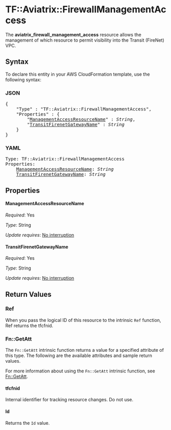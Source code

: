 # TF::Aviatrix::FirewallManagementAccess

The **aviatrix_firewall_management_access** resource allows the management of which resource to permit visibility into the Transit (FireNet) VPC.

## Syntax

To declare this entity in your AWS CloudFormation template, use the following syntax:

### JSON

<pre>
{
    "Type" : "TF::Aviatrix::FirewallManagementAccess",
    "Properties" : {
        "<a href="#managementaccessresourcename" title="ManagementAccessResourceName">ManagementAccessResourceName</a>" : <i>String</i>,
        "<a href="#transitfirenetgatewayname" title="TransitFirenetGatewayName">TransitFirenetGatewayName</a>" : <i>String</i>
    }
}
</pre>

### YAML

<pre>
Type: TF::Aviatrix::FirewallManagementAccess
Properties:
    <a href="#managementaccessresourcename" title="ManagementAccessResourceName">ManagementAccessResourceName</a>: <i>String</i>
    <a href="#transitfirenetgatewayname" title="TransitFirenetGatewayName">TransitFirenetGatewayName</a>: <i>String</i>
</pre>

## Properties

#### ManagementAccessResourceName

_Required_: Yes

_Type_: String

_Update requires_: [No interruption](https://docs.aws.amazon.com/AWSCloudFormation/latest/UserGuide/using-cfn-updating-stacks-update-behaviors.html#update-no-interrupt)

#### TransitFirenetGatewayName

_Required_: Yes

_Type_: String

_Update requires_: [No interruption](https://docs.aws.amazon.com/AWSCloudFormation/latest/UserGuide/using-cfn-updating-stacks-update-behaviors.html#update-no-interrupt)

## Return Values

### Ref

When you pass the logical ID of this resource to the intrinsic `Ref` function, Ref returns the tfcfnid.

### Fn::GetAtt

The `Fn::GetAtt` intrinsic function returns a value for a specified attribute of this type. The following are the available attributes and sample return values.

For more information about using the `Fn::GetAtt` intrinsic function, see [Fn::GetAtt](https://docs.aws.amazon.com/AWSCloudFormation/latest/UserGuide/intrinsic-function-reference-getatt.html).

#### tfcfnid

Internal identifier for tracking resource changes. Do not use.

#### Id

Returns the <code>Id</code> value.

